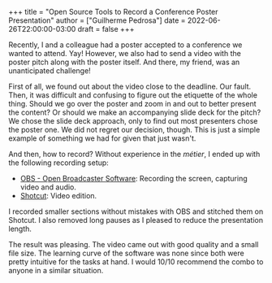 +++
title = "Open Source Tools to Record a Conference Poster Presentation"
author = ["Guilherme Pedrosa"]
date = 2022-06-26T22:00:00-03:00
draft = false
+++

Recently, I and a colleague had a poster accepted to a conference we wanted to attend. Yay! However, we also had to send a video with the poster pitch along with the poster itself. And there, my friend, was an unanticipated challenge!

First of all, we found out about the video close to the deadline. Our fault. Then, it was difficult and confusing to figure out the etiquette of the whole thing. Should we go over the poster and zoom in and out to better present the content? Or should we make an accompanying slide deck for the pitch? We chose the slide deck approach, only to find out most presenters chose the poster one. We did not regret our decision, though. This is just a simple example of something we had for given that just wasn't.

And then, how to record? Without experience in the _métier_, I ended up with the following recording setup:

-   [OBS - Open Broadcaster Software](https://obsproject.com/pt-br/kb/linux-installation): Recording the screen, capturing video and audio.
-   [Shotcut](https://shotcut.org/): Video edition.

I recorded smaller sections without mistakes with OBS and stitched them on Shotcut. I also removed long pauses as I pleased to reduce the presentation length.

The result was pleasing. The video came out with good quality and a small file size. The learning curve of the software was none since both were pretty intuitive for the tasks at hand. I would 10/10 recommend the combo to anyone in a similar situation.
